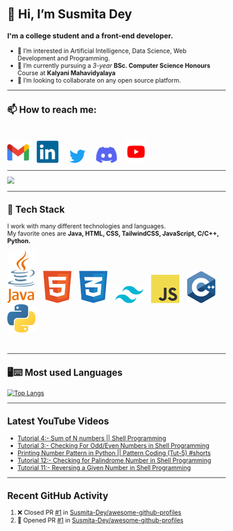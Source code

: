<!---
Susmita-Dey/Susmita-Dey is a ✨ special ✨ repository because its `README.md` (this file) appears on your GitHub profile.
You can click the Preview link to take a look at your changes.
--->

<h1>👋 Hi, I’m Susmita Dey</h1>
<h3>I'm a college student and a front-end developer.</h3>

- 👀 I’m interested in Artificial Intelligence, Data Science, Web Development and Programming.
- 🌱 I’m currently pursuing a *3-year* **BSc. Computer Science Honours** Course at **Kalyani Mahavidyalaya**
- 💞️ I’m looking to collaborate on any open source platform.

---
<h2>📫 How to reach me:</h2> <br><br>
<a href="mailto:susmitadey475@gmail.com" target="_blank"><img src="images/official-gmail-icon.svg" alt="Gmail Logo" width="50"></a>&emsp;
<a href="https://www.linkedin.com/in/susmita-dey-15a15a210/" target="_blank"><img src="images/linkedin-icon-2.svg" alt="LinkedIn Logo" width="50"></a>&emsp;
<a href="https://twitter.com/its_SusmitaDey" target="_blank"><img src="images/twitter-6.svg" alt="Twitter Logo" width="50"></a>&emsp;
<a href="https://discord.gg/g7FmxB9uZp" target="_blank"><img src="images/discord-6.svg" alt="Discord Logo" width="50"></a>&emsp;
<a href="https://www.youtube.com/channel/UCsuzc8lqAbgUYo4yzpjtfSw" target="_blank"><img src="images/youtube-3.svg" alt="YouTube Logo" width="50"></a>
<hr>

<img 
   src="https://github-readme-stats.vercel.app/api?username=Susmita-Dey&show_icons=true&theme=tokyonight" 
/>
<hr>
<h2> 🥞 Tech Stack</h2>
 
I work with many different technologies and languages. <br>
My favorite ones are **Java, HTML, CSS, TailwindCSS, JavaScript, C/C++, Python.**
 
<img src="images/java-4.svg" title="Java" alt="Java Logo" width="65"/>&emsp;
<img src="images/html-1.svg" title="HTML5" alt="HTML5 Logo" width="65"/>&emsp;
<img src="images/css-3.svg" title="CSS3" alt="CSS3 Logo" width="65"/>&emsp;
<img src="images/tailwind-css-2.svg" title="Tailwind Logo" alt="Tailwind Logo" width="65"/>&emsp;
<img src="images/logo-javascript.svg" title="JavaScript Logo" alt="JavaScript Logo" width="65"/>&emsp;
<img src="images/cpp.svg" title="Cpp Logo" alt="Cpp Logo" width="65"/>&emsp;
<img src="images/python-5.svg" title="Python Logo" alt="Python Logo" width="65"/>&emsp;

 <br>
 <hr>
<h2> 🖥⌨ Most used Languages </h2>
 
[![Top Langs](https://github-readme-stats.vercel.app/api/top-langs/?username=Susmita-Dey&layout=compact&theme=tokyonight)](https://github.com/anuraghazra/github-readme-stats)

---
## Latest YouTube Videos

<!-- YOUTUBE-VIDEOS-LIST:START -->
- [Tutorial 4:- Sum of N numbers || Shell Programming](https://www.youtube.com/watch?v=CjM490tyrwE)
- [Tutorial 3:- Checking For Odd/Even Numbers in Shell Programming](https://www.youtube.com/watch?v=LYTcVY0xSUY)
- [Printing Number Pattern in Python || Pattern Coding &lpar;Tut-5&rpar; #shorts](https://www.youtube.com/watch?v=_Ajuj5Dl0gQ)
- [Tutorial 12:- Checking for Palindrome Number in Shell Programming](https://www.youtube.com/watch?v=Sj9NPR8WjHw)
- [Tutorial 11:- Reversing a Given Number in Shell Programming](https://www.youtube.com/watch?v=RviMOMA8tCI)
<!-- YOUTUBE-VIDEOS-LIST:END -->

---
## Recent GitHub Activity

<!--START_SECTION:activity-->
1. ❌ Closed PR [#1](https://github.com/Susmita-Dey/awesome-github-profiles/pull/1) in [Susmita-Dey/awesome-github-profiles](https://github.com/Susmita-Dey/awesome-github-profiles)
2. 💪 Opened PR [#1](https://github.com/Susmita-Dey/awesome-github-profiles/pull/1) in [Susmita-Dey/awesome-github-profiles](https://github.com/Susmita-Dey/awesome-github-profiles)
<!--END_SECTION:activity-->

